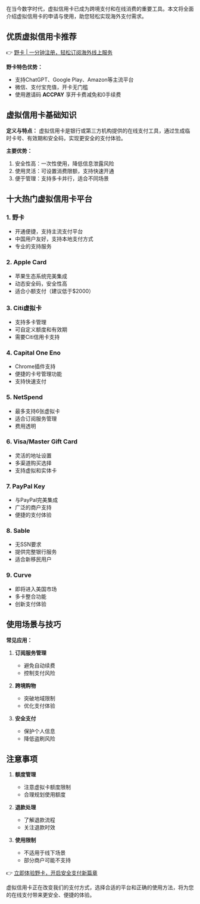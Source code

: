 在当今数字时代，虚拟信用卡已成为跨境支付和在线消费的重要工具。本文将全面介绍虚拟信用卡的申请与使用，助您轻松实现海外支付需求。

## 优质虚拟信用卡推荐

👉 [野卡 | 一分钟注册，轻松订阅海外线上服务](https://bit.ly/bewildcard)

**野卡特色优势：**

- 支持ChatGPT、Google Play、Amazon等主流平台
- 微信、支付宝充值，开卡无门槛
- 使用邀请码 **ACCPAY** 享开卡费减免和0手续费

## 虚拟信用卡基础知识

**定义与特点：**
虚拟信用卡是银行或第三方机构提供的在线支付工具，通过生成临时卡号、有效期和安全码，实现更安全的支付体验。

**主要优势：**

1. 安全性高：一次性使用，降低信息泄露风险
2. 使用灵活：可设置消费限额，支持快速开通
3. 便于管理：支持多卡并行，适合不同场景

## 十大热门虚拟信用卡平台

### 1. 野卡
- 开通便捷，支持主流支付平台
- 中国用户友好，支持本地支付方式
- 专业的支持服务

### 2. Apple Card
- 苹果生态系统完美集成
- 动态安全码，安全性高
- 适合小额支付（建议低于$2000）

### 3. Citi虚拟卡
- 支持多卡管理
- 可自定义额度和有效期
- 需要Citi信用卡支持

### 4. Capital One Eno
- Chrome插件支持
- 便捷的卡号管理功能
- 支持快速支付

### 5. NetSpend
- 最多支持6张虚拟卡
- 适合订阅服务管理
- 费用透明

### 6. Visa/Master Gift Card
- 灵活的地址设置
- 多渠道购买选择
- 支持虚拟和实体卡

### 7. PayPal Key
- 与PayPal完美集成
- 广泛的商户支持
- 便捷的支付体验

### 8. Sable
- 无SSN要求
- 提供完整银行服务
- 适合新移民用户

### 9. Curve
- 即将进入美国市场
- 多卡整合功能
- 创新支付体验

## 使用场景与技巧

**常见应用：**

1. **订阅服务管理**
   - 避免自动续费
   - 控制支付风险

2. **跨境购物**
   - 突破地域限制
   - 优化支付体验

3. **安全支付**
   - 保护个人信息
   - 降低盗刷风险

## 注意事项

1. **额度管理**
   - 注意虚拟卡额度限制
   - 合理规划使用额度

2. **退款处理**
   - 了解退款流程
   - 关注退款时效

3. **使用限制**
   - 不适用于线下场景
   - 部分商户可能不支持

👉 [立即体验野卡，开启安全支付新篇章](https://bit.ly/bewildcard)

虚拟信用卡正在改变我们的支付方式，选择合适的平台和正确的使用方法，将为您的在线支付带来更安全、便捷的体验。